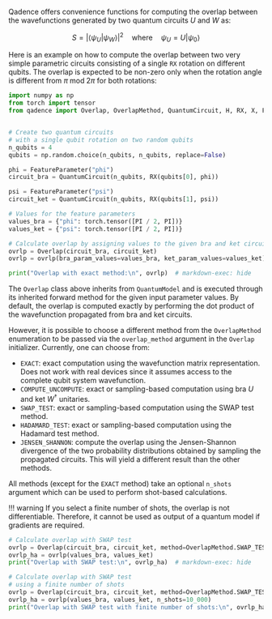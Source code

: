 Qadence offers convenience functions for computing the overlap between the
wavefunctions generated by two quantum circuits $U$ and $W$ as:

$$
S = |\langle \psi_U | \psi_W \rangle|^2 \quad \textrm{where} \quad \psi_U = U|\psi_0\rangle
$$

Here is an example on how to compute the overlap between two very simple parametric circuits
consisting of a single `RX` rotation on different qubits. The overlap is expected to be
non-zero only when the rotation angle is different from $\pi \; \textrm{mod}\; 2\pi$ for both rotations:

```python exec="on" source="material-block" result="json" session="overlap"
import numpy as np
from torch import tensor
from qadence import Overlap, OverlapMethod, QuantumCircuit, H, RX, X, FeatureParameter, hea, PI


# Create two quantum circuits
# with a single qubit rotation on two random qubits
n_qubits = 4
qubits = np.random.choice(n_qubits, n_qubits, replace=False)

phi = FeatureParameter("phi")
circuit_bra = QuantumCircuit(n_qubits, RX(qubits[0], phi))

psi = FeatureParameter("psi")
circuit_ket = QuantumCircuit(n_qubits, RX(qubits[1], psi))

# Values for the feature parameters
values_bra = {"phi": torch.tensor([PI / 2, PI])}
values_ket = {"psi": torch.tensor([PI / 2, PI])}

# Calculate overlap by assigning values to the given bra and ket circuits
ovrlp = Overlap(circuit_bra, circuit_ket)
ovrlp = ovrlp(bra_param_values=values_bra, ket_param_values=values_ket)

print("Overlap with exact method:\n", ovrlp)  # markdown-exec: hide
```

The `Overlap` class above inherits from `QuantumModel` and is executed through its inherited forward method
for the given input parameter values. By default,
the overlap is computed exactly by performing the dot product of the wavefunction propagated
from bra and ket circuits.

However, it is possible to choose a different method from the `OverlapMethod` enumeration
to be passed via the `overlap_method` argument in the `Overlap` initializer.
Currently, one can choose from:

* `EXACT`: exact computation using the wavefunction matrix representation. Does not work with real devices since it assumes access to the complete qubit system wavefunction.
* `COMPUTE_UNCOMPUTE`: exact or sampling-based computation using bra $U$ and ket $W^{\dagger}$ unitaries.
* `SWAP_TEST`: exact or sampling-based computation using the SWAP test method.
* `HADAMARD_TEST`: exact or sampling-based computation using the Hadamard test method.
* `JENSEN_SHANNON`: compute the overlap using the Jensen-Shannon divergence of the two
probability distributions obtained by sampling the propagated circuits. This will yield a different
result than the other methods.

All methods (except for the `EXACT` method) take an optional `n_shots` argument which can be used
to perform shot-based calculations.

!!! warning
    If you select a finite number of shots, the overlap is not differentiable. Therefore,
    it cannot be used as output of a quantum model if gradients are required.

```python exec="on" source="material-block" result="json" session="overlap"
# Calculate overlap with SWAP test
ovrlp = Overlap(circuit_bra, circuit_ket, method=OverlapMethod.SWAP_TEST)
ovrlp_ha = ovrlp(values_bra, values_ket)
print("Overlap with SWAP test:\n", ovrlp_ha)  # markdown-exec: hide

# Calculate overlap with SWAP test
# using a finite number of shots
ovrlp = Overlap(circuit_bra, circuit_ket, method=OverlapMethod.SWAP_TEST)
ovrlp_ha = ovrlp(values_bra, values_ket, n_shots=10_000)
print("Overlap with SWAP test with finite number of shots:\n", ovrlp_ha)  # markdown-exec: hide
```
